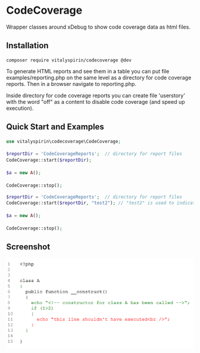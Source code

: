 # CodeCoverage

Wrapper classes around xDebug to show code coverage data as html files.

## Installation
```
composer require vitalyspirin/codecoverage @dev
```
To generate HTML reports and see them in a table you can put file examples/reporting.php on the same level as a directory for code coverage reports. Then in a browser navigate to reporting.php.

Inside directory for code coverage reports you can create file 'userstory' with the word "off" as a content to disable code coverage (and speed up execution).

## Quick Start and Examples
```php
use vitalyspirin\codecoverage\CodeCoverage;

$reportDir = 'CodeCoverageReports';  // directory for report files 
CodeCoverage::start($reportDir);

$a = new A();

CodeCoverage::stop();
```

```php
$reportDir = 'CodeCoverageReports';  // directory for report files 
CodeCoverage::start($reportDir, "test2"); // "test2" is used to indicate which files should be analyzed. Files are specified in CodeCoverageTrackedFileList.php

$a = new A();

CodeCoverage::stop();
```

## Screenshot
![screenshot1.png](/docs/screenshot1.png "Code Coverage screenshot")
 
